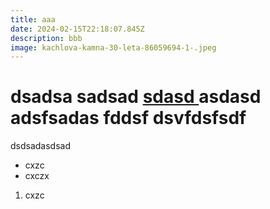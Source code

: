 ```yaml
---
title: aaa
date: 2024-02-15T22:18:07.845Z
description: bbb
image: kachlova-kamna-30-leta-86059694-1-.jpeg
---
```

# dsadsa **sadsad** [sdasd ](www.seznam.cz)asdasd adsfsadas fddsf dsvfdsfsdf 

dsdsadasdsad

* cxzc
* cxczx

1. cxzc